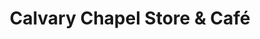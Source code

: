 ---
title: "Calvary Chapel Store & Café"
url: /downey/calvary-chapel-store-and-cafe/
shop: religion
---